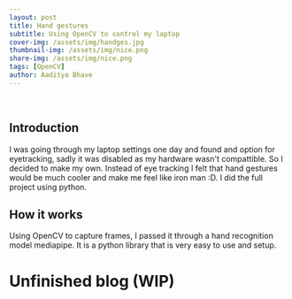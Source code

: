 ```yaml
---
layout: post
title: Hand gestures
subtitle: Using OpenCV to control my laptop
cover-img: /assets/img/handges.jpg
thumbnail-img: /assets/img/nice.png
share-img: /assets/img/nice.png
tags: [OpenCV]
author: Aaditya Bhave
---
```

<br />

## Introduction ##

I was going through my laptop settings one day and found and option for eyetracking, sadly it was disabled as my hardware wasn't compattible. So I decided to make my own. Instead of eye tracking I felt that hand gestures would be much cooler and make me feel like iron man :D. I did the full project using python.
<br />




## How it works

Using OpenCV to capture frames, I passed it through a hand recognition model mediapipe. It is a python library that is very easy to use and setup.


# Unfinished blog (WIP)